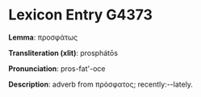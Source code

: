 # Lexicon Entry G4373

**Lemma**: προσφάτως

**Transliteration (xlit)**: prosphátōs

**Pronunciation**: pros-fat'-oce

**Description**:
adverb from πρόσφατος; recently:--lately.
